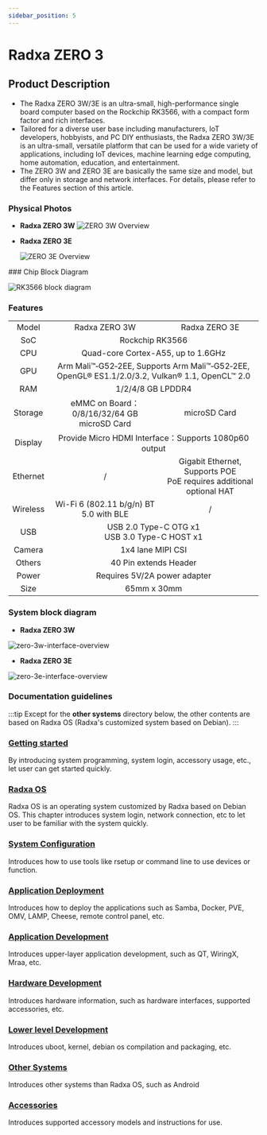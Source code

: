 ```yaml
---
sidebar_position: 5
---
```


# Radxa ZERO 3

## Product Description

- The Radxa ZERO 3W/3E is an ultra-small, high-performance single board computer based on the Rockchip RK3566, with a compact form factor and rich interfaces.
- Tailored for a diverse user base including manufacturers, IoT developers, hobbyists, and PC DIY enthusiasts, the Radxa ZERO 3W/3E is an ultra-small, versatile platform that can be used for a wide variety of applications, including IoT devices, machine learning edge computing, home automation, education, and entertainment.
- The ZERO 3W and ZERO 3E are basically the same size and model, but differ only in storage and network interfaces. For details, please refer to the Features section of this article.

### Physical Photos

<Tabs queryString="model">
<TabItem  value="zero-3w" label="ZERO 3W">

- **Radxa ZERO 3W**
  ![ZERO 3W Overview](/img/zero/zero3/radxa_zero_3w.webp)

</TabItem>

<TabItem value="zero-3e" label="ZERO 3E">

- **Radxa ZERO 3E**

  ![ZERO 3E Overview](/img/zero/zero3/radxa_zero_3e.webp)

</TabItem>
</Tabs>
### Chip Block Diagram

![RK3566 block diagram](/img/rock3/rk3566_block_diagram.webp)

### Features

<table>
    <tr>
        <td align="center">Model</td>
        <td align="center">Radxa ZERO 3W</td>
        <td align="center">Radxa ZERO 3E</td>
    </tr>
    <tr>
        <td align="center">SoC</td>
        <td colspan="2" align="center">Rockchip RK3566</td>
    </tr>
    <tr>
        <td align="center">CPU</td>
        <td colspan="2" align="center">Quad-core Cortex-A55, up to 1.6GHz</td>
    </tr>
    <tr>
        <td align="center">GPU</td>
        <td colspan="2" align="center">Arm Mali™‑G52‑2EE, Supports Arm Mali™‑G52‑2EE, OpenGL® ES1.1/2.0/3.2, Vulkan® 1.1, OpenCL™ 2.0</td>
    </tr>
    <tr>
        <td align="center">RAM</td>
        <td colspan="2" align="center">1/2/4/8 GB LPDDR4</td>
    </tr>
    <tr>
        <td align="center">Storage</td>
        <td align="center">eMMC on Board：0/8/16/32/64 GB<br/>microSD Card</td>
        <td align="center">microSD Card</td>
    </tr>
    <tr>
        <td align="center">Display</td>
        <td colspan="2" align="center">Provide Micro HDMI Interface：Supports 1080p60 output</td>
    </tr>
    <tr>
        <td align="center">Ethernet</td>
        <td align="center">/</td>
        <td align="center">Gigabit Ethernet, Supports POE<br/>PoE requires additional optional HAT</td>
    </tr>
    <tr>
        <td align="center">Wireless</td>
        <td align="center">Wi-Fi 6 (802.11 b/g/n) BT 5.0 with BLE</td>
        <td align="center">/</td>
    </tr>
    <tr>
        <td align="center">USB</td>
        <td colspan="2" align="center">USB 2.0 Type-C OTG x1<br/>USB 3.0 Type-C HOST x1</td>
    </tr>
    <tr>
        <td align="center">Camera</td>
        <td colspan="2" align="center">1x4 lane MIPI CSI</td>
    </tr>
    <tr>
        <td align="center">Others</td>
        <td colspan="2" align="center">40 Pin extends Header</td>
    </tr>
    <tr>
        <td align="center">Power</td>
        <td colspan="2" align="center">Requires 5V/2A power adapter</td>
    </tr>
    <tr>
        <td align="center">Size</td>
        <td colspan="2" align="center">65mm x 30mm</td>
    </tr>
</table>

### System block diagram

<Tabs queryString="model">
<TabItem value="zero-3w" label="ZERO 3W">

- **Radxa ZERO 3W**

![zero-3w-interface-overview](/img/zero/zero3/zero-3w-interface-overview.webp)

</TabItem>

<TabItem value="zero-3e" label="ZERO 3E">

- **Radxa ZERO 3E**

![zero-3e-interface-overview](/img/zero/zero3/zero-3e-interface-overview.webp)

</TabItem>

</Tabs>

### Documentation guidelines

:::tip
Except for the **other systems** directory below, the other contents are based on Radxa OS (Radxa's customized system based on Debian).
:::

### [Getting started](/zero/zero3/getting-started)

By introducing system programming, system login, accessory usage, etc., let user can get started quickly.

### [Radxa OS](/zero/zero3/radxa-os)

Radxa OS is an operating system customized by Radxa based on Debian OS.
This chapter introduces system login, network connection, etc to let user to be familiar with the system quickly.

### [System Configuration](/zero/zero3/os-config)

Introduces how to use tools like rsetup or command line to use devices or function.

### [Application Deployment](/zero/zero3/apps-deployment)

Introduces how to deploy the applications such as Samba, Docker, PVE, OMV, LAMP, Cheese, remote control panel, etc.

### [Application Development](/zero/zero3/app-development)

Introduces upper-layer application development, such as QT, WiringX, Mraa, etc.

### [Hardware Development](/zero/zero3/hardware-design)

Introduces hardware information, such as hardware interfaces, supported accessories, etc.

### [Lower level Development](/zero/zero3/low-level-dev)

Introduces uboot, kernel, debian os compilation and packaging, etc.

### [Other Systems](/zero/zero3/other-os)

Introduces other systems than Radxa OS, such as Android

### [Accessories](/zero/zero3/accessories)

Introduces supported accessory models and instructions for use.
